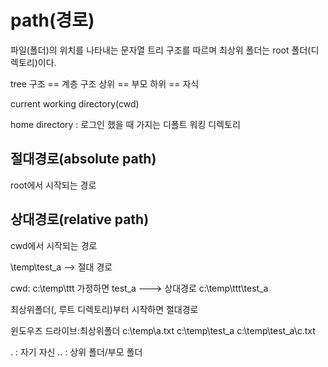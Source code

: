 # path(경로)

파일(폴더)의 위치를 나타내는 문자열
트리 구조를 따르며 최상위 폴더는 root 폴더(디렉토리)이다.

tree 구조 == 계층 구조
    상위 == 부모
    하위 == 자식

current working directory(cwd)

home directory : 로그인 했을 때 가지는 디폴트 워킹 디렉토리

## 절대경로(absolute path)

root에서 시작되는 경로

## 상대경로(relative path)

cwd에서 시작되는 경로



\temp\test_a  --> 절대 경로

cwd: c:\temp\ttt 가정하면
test_a  ---> 상대경로
    c:\temp\ttt\test_a

최상위폴더(\, 루트 디렉토리)부터 시작하면 절대경로

윈도우즈
    드라이브:최상위폴더
    c:\temp\a.txt
    c:\temp\test_a
    c:\temp\test_a\c.txt

.   : 자기 자신
..  : 상위 폴더/부모 폴더